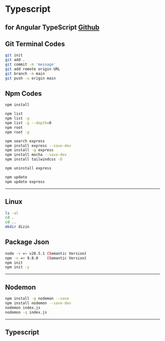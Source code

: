 # Typescript
for Angular TypeScript
[Github](https://github.com/smailkilic/learning-typescript.git)
---

## Git Terminal Codes
```sh
git init
git add .
git commit -m 'message'
git add remote origin URL
git branch -m main
git push -u origin main
```

## Npm Codes
```sh
npm install

npm list
npm list -g
npm list -g --depth=0
npm root
npm root -g

npm search express
npm install express --save-dev
npm install -g express
npm install mocha --save-dev
npm install tailwindcss -D

npm uninstall express

npm update
npm update express
```

---
## Linux
```sh
ls -al
cd .
cd ..
mkdir dizin
```

## Package Json
```sh
node -v => v20.5.1 (Semantic Version)
npm -v => 9.8.0    (Semantic Version)
npm init
npm init -y
```

---
## Nodemon
```sh
npm install -g nodemon --save
npm install nodemon --save-dev
nodemon index.js
nodemon -q index.js
```

---
## Typescript
```sh

```